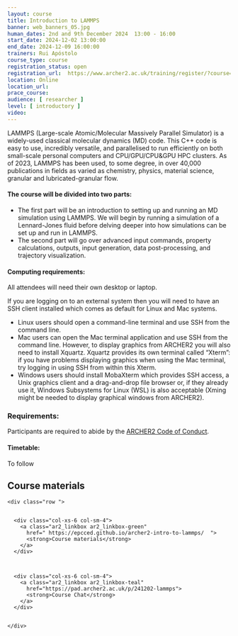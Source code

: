 ```yaml
---
layout: course
title: Introduction to LAMMPS
banner: web_banners_05.jpg 
human_dates: 2nd and 9th December 2024  13:00 - 16:00  
start_date: 2024-12-02 13:00:00
end_date: 2024-12-09 16:00:00
trainers: Rui Apóstolo
course_type: course
registration_status: open
registration_url:  https://www.archer2.ac.uk/training/register/?course=241202-lammps
location: Online
location_url:
prace_course: 
audience: [ researcher ]
level: [ introductory ]
video: 
---
```


LAMMPS (Large-scale Atomic/Molecular Massively Parallel Simulator) is a widely-used classical molecular dynamics (MD) code. This C++ code is easy to use, incredibly versatile, and parallelised to run efficiently on both small-scale personal computers and CPU/GPU/CPU&GPU HPC clusters. As of 2023, LAMMPS has been used, to some degree, in over 40,000 publications in fields as varied as chemistry, physics, material science, granular and lubricated-granular flow.

#### The course will be divided into two parts:

-    The first part will be an introduction to setting up and running an MD simulation using LAMMPS. We will begin by running a simulation of a Lennard-Jones fluid before delving deeper into how simulations can be set up and run in LAMMPS.
-    The second part will go over advanced input commands, property calculations, outputs, input generation, data post-processing, and trajectory visualization.

#### Computing requirements:

All attendees will need their own desktop or laptop.

If you are logging on to an external system then you will need to have an SSH client installed which comes as default for Linux and Mac systems.

-    Linux users should open a command-line terminal and use SSH from the command line.
-    Mac users can open the Mac terminal application and use SSH from the command line. However, to display graphics from ARCHER2 you will also need to install Xquartz. Xquartz provides its own terminal called “Xterm”: if you have problems displaying graphics when using the Mac terminal, try logging in using SSH from within this Xterm.
-    Windows users should install MobaXterm which provides SSH access, a Unix graphics client and a drag-and-drop file browser or, if they already use it, Windows Subsystems for Linux (WSL) is also acceptable (Xming might be needed to display graphical windows from ARCHER2).



### Requirements:

Participants are required to abide by the [ARCHER2  Code of Conduct](../../../about/policies/code-of-conduct.html). 


#### Timetable:

To follow

<section id="service">



<h2><a name="materials">Course materials</a></h2>



    <div class="row ">	

 		
      <div class="col-xs-6 col-sm-4">
        <a class="ar2_linkbox ar2_linkbox-green" 
          href=" https://epcced.github.io/archer2-intro-to-lammps/  ">
          <strong>Course materials</strong>         
        </a>
      </div>


  
      <div class="col-xs-6 col-sm-4">
        <a class="ar2_linkbox ar2_linkbox-teal" 
          href="https://pad.archer2.ac.uk/p/241202-lammps">
          <strong>Course Chat</strong>       
        </a>
      </div>
		

 	</div>
		
	
					


<!-- 	
	
<h2><a name="videos">Videos</a></h2>

<h3>Session 1</h3>

<div>
	<iframe title="Video" width="560" height="315" src="https://www.youtube.com/embed/LuUYmqYDb6U " frameborder="0" allow="accelerometer; autoplay; encrypted-media; gyroscope; picture-in-picture" allowfullscreen></iframe>
</div>

<h3>Session 2</h3>

<div>
	<iframe title="Video" width="560" height="315" src="https://www.youtube.com/embed/XsHGsS0JMr4 " frameborder="0" allow="accelerometer; autoplay; encrypted-media; gyroscope; picture-in-picture" allowfullscreen></iframe>
</div>

-->

<!--

<h2><a name="feedback">Feedback</a></h2>


    <div class="row ">	

      <div class="col-xs-6 col-sm-4">
        <a class="ar2_linkbox ar2_linkbox-teal" 

           href="../../feedback/?course=241202-lammps" 

		>
          <strong>Feedback</strong><br/>
          Please let us know what was great about this course and anything we can improve
        </a>
      </div>
    </div>
		
		
-->
 
</section>



